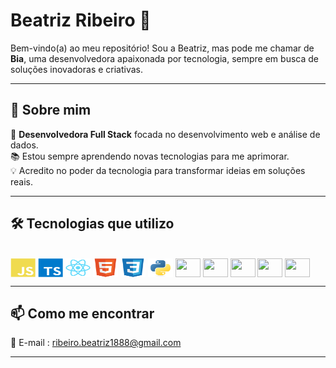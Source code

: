 # Beatriz Ribeiro 🦝
Bem-vindo(a) ao meu repositório! Sou a Beatriz, mas pode me chamar de **Bia**, uma desenvolvedora apaixonada por tecnologia, sempre em busca de soluções inovadoras e criativas.

---

## 🚀 **Sobre mim**  
🎯 **Desenvolvedora Full Stack** focada no desenvolvimento web e análise de dados.  
📚 Estou sempre aprendendo novas tecnologias para me aprimorar.  
💡 Acredito no poder da tecnologia para transformar ideias em soluções reais.

---

## 🛠️ **Tecnologias que utilizo**  
<div style="display: inline_block"><br>
  <img align="center"  height="30" width="40" src="https://raw.githubusercontent.com/devicons/devicon/master/icons/javascript/javascript-plain.svg">
  <img align="center"  height="30" width="40" src="https://raw.githubusercontent.com/devicons/devicon/master/icons/typescript/typescript-plain.svg">
  <img align="center"  height="30" width="40" src="https://raw.githubusercontent.com/devicons/devicon/master/icons/react/react-original.svg">
  <img align="center"  height="30" width="40" src="https://raw.githubusercontent.com/devicons/devicon/master/icons/html5/html5-original.svg">
  <img align="center"  height="30" width="40" src="https://raw.githubusercontent.com/devicons/devicon/master/icons/css3/css3-original.svg">
  <img align="center" height="30" width="40" src="https://raw.githubusercontent.com/devicons/devicon/master/icons/python/python-original.svg">
  <img align="center" height="30" width="40"src="https://cdn.jsdelivr.net/gh/devicons/devicon@latest/icons/nestjs/nestjs-original.svg" />
  <img align="center" height="30" width="40" src="https://cdn.jsdelivr.net/gh/devicons/devicon@latest/icons/angular/angular-original.svg" />
  <img align="center" height="30" width="40" src="https://cdn.jsdelivr.net/gh/devicons/devicon@latest/icons/ionic/ionic-original.svg" />
  <img align="center" height="30" width="40" src="https://cdn.jsdelivr.net/gh/devicons/devicon@latest/icons/php/php-original.svg" />
  <img align="center" height="30" width="40" src="https://cdn.jsdelivr.net/gh/devicons/devicon@latest/icons/wordpress/wordpress-original.svg" />

---

## 📫 **Como me encontrar**  
  
📧 E-mail : ribeiro.beatriz1888@gmail.com


---
